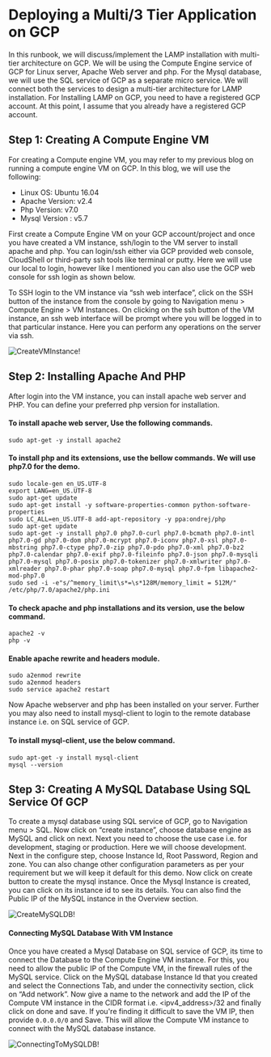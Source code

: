 # Deploying a Multi/3 Tier Application on GCP
In this runbook, we will discuss/implement the LAMP installation with multi-tier architecture on GCP. We will be using the Compute Engine service of GCP for Linux server, Apache Web server and php. For the Mysql database, we will use the SQL service of GCP as a separate micro service. We will connect both the services to design  a multi-tier architecture for LAMP installation. For Installing LAMP on GCP, you need to have a registered GCP account. At this point, I assume that you already have a registered GCP account.

## Step 1: Creating A Compute Engine VM
For creating a Compute engine VM, you may refer to my previous blog on running a compute engine VM on GCP. In this blog, we will use the following:

- Linux OS: Ubuntu 16.04
- Apache Version: v2.4
- Php Version: v7.0
- Mysql Version : v5.7

First create a Compute Engine VM on your GCP account/project and once you have created a VM instance, ssh/login to the VM server to install apache and php. You can login/ssh either via GCP provided web console, CloudShell or third-party ssh tools like terminal or putty. Here we will use our local to login, however like I mentioned you can also use the GCP web console for ssh login as shown below.

To SSH login to the VM instance via “ssh web interface”, click on the SSH button of the instance from the console by going to Navigation menu > Compute Engine > VM Instances. On clicking on the ssh button of the VM instance, an ssh web interface will be prompt where  you will be logged in to that particular instance. Here you can perform any operations on the server via ssh.

![CreateVMInstance!](https://github.com/awanmbandi/google-cloud-projects/blob/project-resources/images/gcp-ssh2.png)

## Step 2: Installing Apache And PHP
After login into the VM instance, you can install apache web server and PHP. You can define your preferred php version for installation.

#### To install apache web server, Use the following commands.
```
sudo apt-get -y install apache2
```
#### To install php and its extensions, use the bellow commands. We will use php7.0 for the demo.
```
sudo locale-gen en_US.UTF-8
export LANG=en_US.UTF-8
sudo apt-get update
sudo apt-get install -y software-properties-common python-software-properties
sudo LC_ALL=en_US.UTF-8 add-apt-repository -y ppa:ondrej/php
sudo apt-get update
sudo apt-get -y install php7.0 php7.0-curl php7.0-bcmath php7.0-intl php7.0-gd php7.0-dom php7.0-mcrypt php7.0-iconv php7.0-xsl php7.0-mbstring php7.0-ctype php7.0-zip php7.0-pdo php7.0-xml php7.0-bz2 php7.0-calendar php7.0-exif php7.0-fileinfo php7.0-json php7.0-mysqli php7.0-mysql php7.0-posix php7.0-tokenizer php7.0-xmlwriter php7.0-xmlreader php7.0-phar php7.0-soap php7.0-mysql php7.0-fpm libapache2-mod-php7.0
sudo sed -i -e"s/^memory_limit\s*=\s*128M/memory_limit = 512M/" /etc/php/7.0/apache2/php.ini
```
#### To check apache and php installations and its version, use the below command.
```
apache2 -v
php -v
```
#### Enable apache rewrite and headers module.
```
sudo a2enmod rewrite
sudo a2enmod headers
sudo service apache2 restart
```
Now Apache webserver and php has been installed on your server.
Further you may also need to install mysql-client to login to the remote database instance i.e. on SQL service of GCP.

#### To install mysql-client, use the below command.
```
sudo apt-get -y install mysql-client
mysql --version
```

## Step 3: Creating A MySQL Database Using SQL Service Of GCP
To create a mysql database using SQL service of GCP, go to Navigation menu  > SQL. Now click on “create instance”, choose database engine as MySQL and click on next. Next you need to choose the use case i.e. for development, staging or production. Here we will choose development. Next in the configure step,  choose Instance Id, Root Password, Region and zone. You can also change other configuration parameters as per your requirement but we will keep it default for this demo. Now click on create button to create the mysql instance. Once the Mysql Instance is created, you can click on its instance id to see its details. You can also find the Public IP of the MySQL instance in the Overview section.

![CreateMySQLDB!](https://github.com/awanmbandi/google-cloud-projects/blob/project-resources/images/gcp-mysql.png)

#### Connecting MySQL Database With VM Instance
Once you have created a Mysql Database on SQL service of GCP, its time to connect the Database to the Compute Engine VM instance. For this, you need to allow the public IP of the Compute VM, in the firewall rules of the MySQL service. Click on the MySQL database Instance Id that you created and select the Connections Tab, and under the connectivity section, click on “Add network”. Now give a name to the network and add the IP of the Compute VM instance in the CIDR format i.e. <ipv4_address>/32 and finally click on done and save. If you're finding it difficult to save the VM IP, then provide `0.0.0.0/0` and Save. This will allow the Compute VM instance to connect with the MySQL database instance.

![ConnectingToMySQLDB!]()







